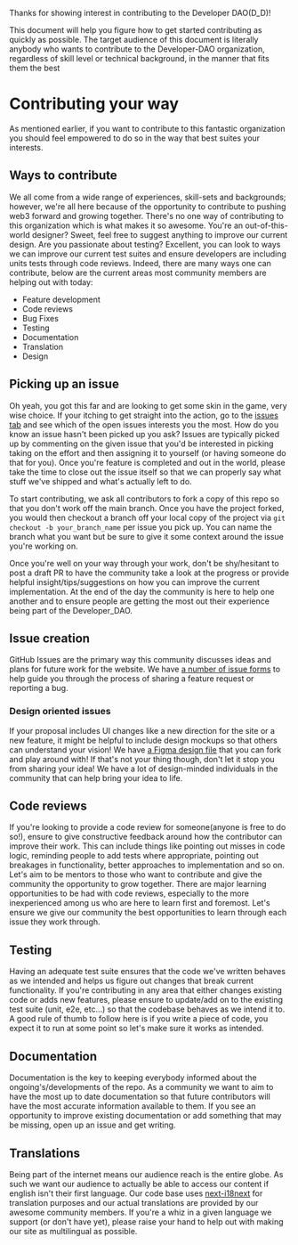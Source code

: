 Thanks for showing interest in contributing to the Developer DAO(D_D)!

This document will help you figure how to get started contributing as quickly as
possible. The target audience of this document is literally anybody who wants to
contribute to the Developer-DAO organization, regardless of skill level or
technical background, in the manner that fits them the best

# Contributing your way

As mentioned earlier, if you want to contribute to this fantastic organization
you should feel empowered to do so in the way that best suites your interests.

## Ways to contribute

We all come from a wide range of experiences, skill-sets and backgrounds;
however, we're all here because of the opportunity to contribute to pushing web3
forward and growing together. There's no one way of contributing to this
organization which is what makes it so awesome. You're an out-of-this-world
designer? Sweet, feel free to suggest anything to improve our current design.
Are you passionate about testing? Excellent, you can look to ways we can improve
our current test suites and ensure developers are including units tests through
code reviews. Indeed, there are many ways one can contribute, below are the
current areas most community members are helping out with today:

- Feature development
- Code reviews
- Bug Fixes
- Testing
- Documentation
- Translation
- Design

## Picking up an issue

Oh yeah, you got this far and are looking to get some skin in the game, very
wise choice. If your itching to get straight into the action, go to the
[issues tab](https://github.com/Developer-DAO/developer-dao/issues) and see
which of the open issues interests you the most. How do you know an issue hasn't
been picked up you ask? Issues are typically picked up by commenting on the
given issue that you'd be interested in picking taking on the effort and then
assigning it to yourself (or having someone do that for you). Once you're
feature is completed and out in the world, please take the time to close out the
issue itself so that we can properly say what stuff we've shipped and what's
actually left to do.

To start contributing, we ask all contributors to fork a copy of this repo so
that you don't work off the main branch. Once you have the project forked, you
would then checkout a branch off your local copy of the project via
`git checkout -b your_branch_name` per issue you pick up. You can name the
branch what you want but be sure to give it some context around the issue you're
working on.

Once you're well on your way through your work, don't be shy/hesitant to post a
draft PR to have the community take a look at the progress or provide helpful
insight/tips/suggestions on how you can improve the current implementation. At
the end of the day the community is here to help one another and to ensure
people are getting the most out their experience being part of the
Developer_DAO.

## Issue creation

GitHub Issues are the primary way this community discusses ideas and plans for
future work for the website. We have
[a number of issue forms](https://github.com/Developer-DAO/developer-dao/issues/new/choose)
to help guide you through the process of sharing a feature request or reporting
a bug.

### Design oriented issues

If your proposal includes UI changes like a new direction for the site or a new
feature, it might be helpful to include design mockups so that others can
understand your vision! We have
[a Figma design file](https://www.figma.com/file/BBxYJrArJFOpND9c4OBWkY/D_D?node-id=3%3A2)
that you can fork and play around with! If that's not your thing though, don't
let it stop you from sharing your idea! We have a lot of design-minded
individuals in the community that can help bring your idea to life.

## Code reviews

If you're looking to provide a code review for someone(anyone is free to do
so!), ensure to give constructive feedback around how the contributor can
improve their work. This can include things like pointing out misses in code
logic, reminding people to add tests where appropriate, pointing out breakages
in functionality, better approaches to implementation and so on. Let's aim to be
mentors to those who want to contribute and give the community the opportunity
to grow together. There are major learning opportunities to be had with code
reviews, especially to the more inexperienced among us who are here to learn
first and foremost. Let's ensure we give our community the best opportunities to
learn through each issue they work through.

## Testing

Having an adequate test suite ensures that the code we've written behaves as we
intended and helps us figure out changes that break current functionality. If
you're contributing in any area that either changes existing code or adds new
features, please ensure to update/add on to the existing test suite (unit, e2e,
etc...) so that the codebase behaves as we intend it to. A good rule of thumb to
follow here is if you write a piece of code, you expect it to run at some point
so let's make sure it works as intended.

## Documentation

Documentation is the key to keeping everybody informed about the
ongoing's/developments of the repo. As a community we want to aim to have the
most up to date documentation so that future contributors will have the most
accurate information available to them. If you see an opportunity to improve
existing documentation or add something that may be missing, open up an issue
and get writing.

## Translations

Being part of the internet means our audience reach is the entire globe. As such
we want our audience to actually be able to access our content if english isn't
their first language. Our code base uses
[next-i18next](https://github.com/isaachinman/next-i18next) for translation
purposes and our actual translations are provided by our awesome community
members. If you're a whiz in a given language we support (or don't have yet),
please raise your hand to help out with making our site as multilingual as
possible.
